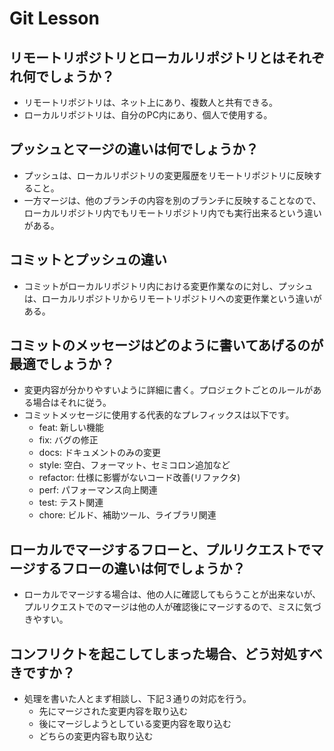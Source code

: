 # Git Lesson

## リモートリポジトリとローカルリポジトリとはそれぞれ何でしょうか？
- リモートリポジトリは、ネット上にあり、複数人と共有できる。
- ローカルリポジトリは、自分のPC内にあり、個人で使用する。



## プッシュとマージの違いは何でしょうか？
- プッシュは、ローカルリポジトリの変更履歴をリモートリポジトリに反映すること。
- 一方マージは、他のブランチの内容を別のブランチに反映することなので、ローカルリポジトリ内でもリモートリポジトリ内でも実行出来るという違いがある。


## コミットとプッシュの違い
- コミットがローカルリポジトリ内における変更作業なのに対し、プッシュは、ローカルリポジトリからリモートリポジトリへの変更作業という違いがある。


## コミットのメッセージはどのように書いてあげるのが最適でしょうか？
- 変更内容が分かりやすいように詳細に書く。プロジェクトごとのルールがある場合はそれに従う。
- コミットメッセージに使用する代表的なプレフィックスは以下です。
  - feat: 新しい機能
  - fix: バグの修正
  - docs: ドキュメントのみの変更
  - style: 空白、フォーマット、セミコロン追加など
  - refactor: 仕様に影響がないコード改善(リファクタ)
  - perf: パフォーマンス向上関連
  - test: テスト関連
  - chore: ビルド、補助ツール、ライブラリ関連


## ローカルでマージするフローと、プルリクエストでマージするフローの違いは何でしょうか？
- ローカルでマージする場合は、他の人に確認してもらうことが出来ないが、プルリクエストでのマージは他の人が確認後にマージするので、ミスに気づきやすい。



## コンフリクトを起こしてしまった場合、どう対処すべきですか？
- 処理を書いた人とまず相談し、下記３通りの対応を行う。
  - 先にマージされた変更内容を取り込む
  - 後にマージしようとしている変更内容を取り込む
  - どちらの変更内容も取り込む
